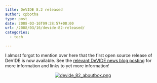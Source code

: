 ```yaml
---
title: DeVIDE 8.2 released
author: cpbotha
type: post
date: 2008-03-16T09:28:57+00:00
url: /2008/03/16/devide-82-released/
categories:
  - tech

---
```


I almost forgot to mention over here that the first open source release of
DeVIDE is now available. See the [relevant DeVIDE news blog posting][1] for
more information and links to yet more information!

<p style="text-align: center">
  <a href="http://devidenews.wordpress.com/2008/03/03/devide-82-released/" title="DeVIDE 8.2 release blog posting"><img src="/wp-content/uploads/2008/03/devide_82_aboutbox.png" alt="devide_82_aboutbox.png" /></a>
</p>

<p style="text-align: center">
  <a href="http://devidenews.wordpress.com/2008/03/03/devide-82-released/" title="Link to 8.2 news posting"></a>
</p>

<p style="text-align: center">
  <a href="http://devidenews.wordpress.com/2008/03/03/devide-82-released/" title="Link to 8.2 news posting"> </a>
</p>

<p style="text-align: center">
  &nbsp;
</p>

 [1]: http://devidenews.wordpress.com/2008/03/03/devide-82-released/ "DeVIDE 8.2 release blog posting"
